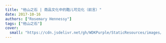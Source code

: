 ```yaml
---
title: "他山之石 | 商品文化中的酷儿可见化（前言）"
date: 2017-10-16
authors: ["Rosemary Hennessy"]
tags: ["他山之石"]
cover:
  small: "https://cdn.jsdelivr.net/gh/WDKPurple/StaticResources/images/20171016_banner_small.webp"
---
```

